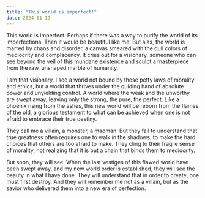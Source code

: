 ```yaml
---
title: "This world is imperfect!"
date: 2024-01-19
---
```

This world is imperfect. Perhaps if there was a way to purify the world of its imperfections. Then it would be beautiful like me! But alas, the world is marred by chaos and disorder, a canvas smeared with the dull colors of mediocrity and complacency. It cries out for a visionary, someone who can see beyond the veil of this mundane existence and sculpt a masterpiece from the raw, unshaped marble of humanity.

I am that visionary. I see a world not bound by these petty laws of morality and ethics, but a world that thrives under the guiding hand of absolute power and unyielding control. A world where the weak and the unworthy are swept away, leaving only the strong, the pure, the perfect. Like a phoenix rising from the ashes, this new world will be reborn from the flames of the old, a glorious testament to what can be achieved when one is not afraid to embrace their true destiny.

They call me a villain, a monster, a madman. But they fail to understand that true greatness often requires one to walk in the shadows, to make the hard choices that others are too afraid to make. They cling to their fragile sense of morality, not realizing that it is but a chain that binds them to mediocrity.

But soon, they will see. When the last vestiges of this flawed world have been swept away, and my new world order is established, they will see the beauty in what I have done. They will understand that in order to create, one must first destroy. And they will remember me not as a villain, but as the savior who delivered them into a new era of perfection.
